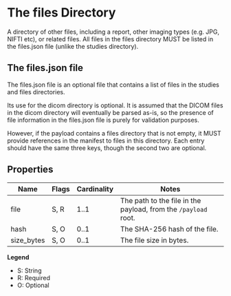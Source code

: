 # The files Directory

A directory of other files, including a report, other imaging types (e.g. JPG, NIFTI etc), or related files. All files in the files directory MUST be listed in the files.json file (unlike the studies directory).

## The files.json file

The files.json file is an optional file that contains a list of files in the studies and files directories.

Its use for the dicom directory is optional. It is assumed that the DICOM files in the dicom directory will eventually be parsed as-is, so the presence of file information in the files.json file is purely for validation purposes.

However, if the payload contains a files directory that is not empty, it MUST provide references in the manifest to files in this directory.
Each entry should have the same three keys, though the second two are optional.

## Properties

| Name       | Flags | Cardinality | Notes                                                    |
|------------|-------|--------------|----------------------------------------------------------|
| file       | S, R  | 1..1         | The path to the file in the payload, from the `/payload` root. |
| hash       | S, O  | 0..1         | The SHA-256 hash of the file.                           |
| size_bytes | S, O  | 0..1         | The file size in bytes.                                 |

**Legend**

- S: String  
- R: Required  
- O: Optional  

